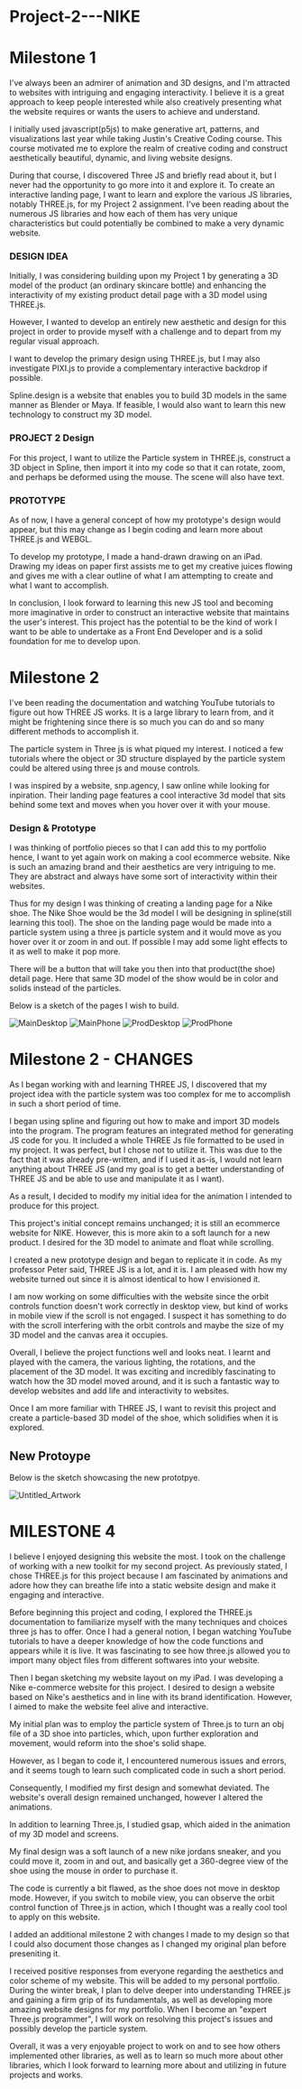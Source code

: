 # Project-2---NIKE 

# Milestone 1

I've always been an admirer of animation and 3D designs, and I'm attracted to websites with intriguing and engaging interactivity. I believe it is a great approach to keep people interested while also creatively presenting what the website requires or wants the users to achieve and understand. 

I initially used javascript(p5js) to make generative art, patterns, and visualizations last year while taking Justin's Creative Coding course. This course motivated me to explore the realm of creative coding and construct aesthetically beautiful, dynamic, and living website designs. 

During that course, I discovered Three JS and briefly read about it, but I never had the opportunity to go more into it and explore it. To create an interactive landing page, I want to learn and explore the various JS libraries, notably THREE.js, for my Project 2 assignment. I've been reading about the numerous JS libraries and how each of them has very unique characteristics but could potentially be combined to make a very dynamic website. 

### DESIGN IDEA 
Initially, I was considering building upon my Project 1 by generating a 3D model of the product (an ordinary skincare bottle) and enhancing the interactivity of my existing product detail page with a 3D model using THREE.js. 

However, I wanted to develop an entirely new aesthetic and design for this project in order to provide myself with a challenge and to depart from my regular visual approach. 

I want to develop the primary design using THREE.js, but I may also investigate PIXI.js to provide a complementary interactive backdrop if possible. 

Spline.design is a website that enables you to build 3D models in the same manner as Blender or Maya. If feasible, I would also want to learn this new technology to construct my 3D model. 



### PROJECT 2 Design 
For this project, I want to utilize the Particle system in THREE.js, construct a 3D object in Spline, then import it into my code so that it can rotate, zoom, and perhaps be deformed using the mouse. The scene will also have text. 



### PROTOTYPE 
As of now, I have a general concept of how my prototype's design would appear, but this may change as I begin coding and learn more about THREE.js and WEBGL. 

To develop my prototype, I made a hand-drawn drawing on an iPad. Drawing my ideas on paper first assists me to get my creative juices flowing and gives me with a clear outline of what I am attempting to create and what I want to accomplish. 





In conclusion, I look forward to learning this new JS tool and becoming more imaginative in order to construct an interactive website that maintains the user's interest. This project has the potential to be the kind of work I want to be able to undertake as a Front End Developer and is a solid foundation for me to develop upon.






# Milestone 2

I've been reading the documentation and watching YouTube tutorials to figure out how THREE JS works. It is a large library to learn from, and it might be frightening since there is so much you can do and so many different methods to accomplish it. 

The particle system in Three js is what piqued my interest. I noticed a few tutorials where the object or 3D structure displayed by the particle system could be altered using three js and mouse controls. 


I was inspired by a website, snp.agency, I saw online while looking for inpiration. Their landing page features a cool interactive 3d model that sits behind some text and moves when you hover over it with your mouse.


### Design & Prototype
I was thinking of portfolio pieces so that I can add this to my portfolio hence, I want to yet again work on making a cool ecommerce website. Nike is such an amazing brand and their aesthetics are very intriguing to me. They are abstract and always have some sort of interactivity within their websites.

Thus for my design I was thinking of creating a landing page for a Nike shoe. The Nike Shoe would be the 3d model I will be designing in spline(still learning this tool). 
The shoe on the landing page would be made into a particle system using a three js particle system and it would move as you hover over it or zoom in and out. If possible I may add some light effects to it as well to make it pop more.

There will be a button that will take you then into that product(the shoe) detail page. Here that same 3D model of the show would be in color and solids instead of the particles.

Below is a sketch of the pages I wish to build.

![MainDesktop](https://user-images.githubusercontent.com/60220627/200640189-899a4be8-d672-42c5-b2a1-fc0119ffd282.PNG)
![MainPhone](https://user-images.githubusercontent.com/60220627/200640218-ffab70b0-f109-4e86-a504-147cbad0cbe3.PNG)
![ProdDesktop](https://user-images.githubusercontent.com/60220627/200640222-fd487c93-b7cb-44ba-a9df-47664046aff2.PNG)
![ProdPhone](https://user-images.githubusercontent.com/60220627/200640231-395cb805-626c-4f0a-8fb9-e72a60116593.PNG)





# Milestone 2 - CHANGES


As I began working with and learning THREE JS, I discovered that my project idea with the particle system was too complex for me to accomplish in such a short period of time. 

I began using spline and figuring out how to make and import 3D models into the program. The program features an integrated method for generating JS code for you. It included a whole THREE Js file formatted to be used in my project. It was perfect, but I chose not to utilize it. This was due to the fact that it was already pre-written, and if I used it as-is, I would not learn anything about THREE JS (and my goal is to get a better understanding of THREE JS and be able to use and manipulate it as I want). 

As a result, I decided to modify my initial idea for the animation I intended to produce for this project. 

This project's initial concept remains unchanged; it is still an ecommerce website for NIKE. However, this is more akin to a soft launch for a new product. 
I desired for the 3D model to animate and float while scrolling. 


I created a new prototype design and began to replicate it in code. 
As my professor Peter said, THREE JS is a lot, and it is. I am pleased with how my website turned out since it is almost identical to how I envisioned it. 

I am now working on some difficulties with the website since the orbit controls function doesn't work correctly in desktop view, but kind of works in mobile view if the scroll is not engaged. I suspect it has something to do with the scroll interfering with the orbit controls and maybe the size of my 3D model and the canvas area it occupies. 

Overall, I believe the project functions well and looks neat. I learnt and played with the camera, the various lighting, the rotations, and the placement of the 3D model. It was exciting and incredibly fascinating to watch how the 3D model moved around, and it is such a fantastic way to develop websites and add life and interactivity to websites. 

Once I am more familiar with THREE JS, I want to revisit this project and create a 
particle-based 3D model of the shoe, which solidifies when it is explored.

## New Protoype

Below is the sketch showcasing the new prototpye.

![Untitled_Artwork](https://user-images.githubusercontent.com/60220627/202017297-1cd27f01-eb8f-43d8-b4af-87908b220814.png)






# MILESTONE 4 

I believe I enjoyed designing this website the most. I took on the challenge of working with a new toolkit for my second project. As previously stated, I chose THREE.js for this project because I am fascinated by animations and adore how they can breathe life into a static website design and make it engaging and interactive. 

Before beginning this project and coding, I explored the THREE.js documentation to familiarize myself with the many techniques and choices three js has to offer. Once I had a general notion, I began watching YouTube tutorials to have a deeper knowledge of how the code functions and appears while it is live. 
It was fascinating to see how three.js allowed you to import many object files from different softwares into your website. 


Then I began sketching my website layout on my iPad. I was developing a Nike e-commerce website for this project. I desired to design a website based on Nike's aesthetics and in line with its brand identification. However, I aimed to make the website feel alive and interactive. 

My initial plan was to employ the particle system of Three.js to turn an obj file of a 3D shoe into particles, which, upon further exploration and movement, would reform into the shoe's solid shape. 

However, as I began to code it, I encountered numerous issues and errors, and it seems tough to learn such complicated code in such a short period. 

Consequently, I modified my first design and somewhat deviated. The website's overall design remained unchanged, however I altered the animations. 

In addition to learning Three.js, I studied gsap, which aided in the animation of my 3D model and screens. 

My final design was a soft launch of a new nike jordans sneaker, and you could move it, zoom in and out, and basically get a 360-degree view of the shoe using the mouse in order to purchase it. 

The code is currently a bit flawed, as the shoe does not move in desktop mode. However, if you switch to mobile view, you can observe the orbit control function of Three.js in action, which I thought was a really cool tool to apply on this website. 

I added an additional milestone 2 with changes I made to my design so that I could also document those changes as I changed my original plan before preseniting it.

I received positive responses from everyone regarding the aesthetics and color scheme of my website. This will be added to my personal portfolio. 
During the winter break, I plan to delve deeper into understanding THREE.js and gaining a firm grip of its fundamentals, as well as developing more amazing website designs for my portfolio. When I become an "expert Three.js programmer", I will work on resolving this project's issues and possibly develop the particle system. 

Overall, it was a very enjoyable project to work on and to see how others implemented other libraries, as well as to learn so much more about other libraries, which I look forward to learning more about and utilizing in future projects and works.
